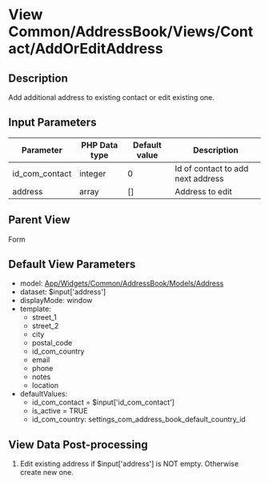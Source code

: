 # View Common/AddressBook/Views/Contact/AddOrEditAddress

## Description

Add additional address to existing contact or edit existing one.

## Input Parameters

| Parameter      | PHP Data type | Default value | Description                       |
| -------------- | ------------- | ------------- | --------------------------------- |
| id_com_contact | integer       | 0             | Id of contact to add next address |
| address        | array         | []            | Address to edit                   |

## Parent View

Form

## Default View Parameters

* model: [App/Widgets/Common/AddressBook/Models/Address](../../Models/Address.md)
* dataset: $input['address']
* displayMode: window
* template:
  * street_1
  * street_2
  * city
  * postal_code
  * id_com_country
  * email
  * phone
  * notes
  * location
* defaultValues:
  * id_com_contact = $input['id_com_contact']
  * is_active = TRUE
  * id_com_country: settings_com_address_book_default_country_id

## View Data Post-processing

1. Edit existing address if $input['address'] is NOT empty. Otherwise create new one.